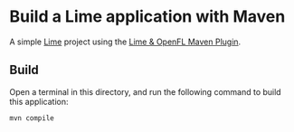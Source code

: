 # Build a Lime application with Maven

A simple [Lime](https://lime.software) project using the [Lime &amp; OpenFL Maven Plugin](https://github.com/feathersui/lime-openfl-maven-plugin).

## Build

Open a terminal in this directory, and run the following command to build this application:

```sh
mvn compile
```
